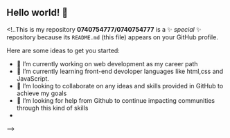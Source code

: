 ## Hello world! 👋

<!..This is my repository 
**0740754777/0740754777** is a ✨ _special_ ✨ repository because its `README.md` (this file) appears on your GitHub profile.

Here are some ideas to get you started:

- 🔭 I’m currently working on  web development as my career path 
- 🌱 I’m currently learning front-end devoloper languages like html,css and JavaScript.
- 👯 I’m looking to collaborate on any ideas and skills provided in GitHub to achieve my goals 
- 🤔 I’m looking for help from Github to continue impacting communities through this kind of skills
- 
-->
